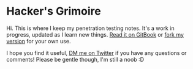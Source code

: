 # Hacker's Grimoire

Hi. This is where I keep my penetration testing notes. It's a work in progress, updated as I learn new things. [Read it on GitBook](https://vulp3cula.gitbook.io/hackers-grimoire/) or [fork my version](https://github.com/vulp3cula/hackers-grimoire) for your own use.

I hope you find it useful, [DM me on Twitter](https://twitter.com/hizeena) if you have any questions or comments! Please be gentle though, I'm still a noob :D

